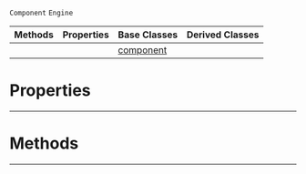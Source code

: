  `Component` `Engine`



|Methods|Properties|Base Classes|Derived Classes|
|---|---|---|---|
| | |[component](https://plasmaengine.github.io/PlasmaDocs/Plasma1/C++/code_reference/class_reference/component.md)| |


 #  Properties


---  
 #  Methods


---  
 

 